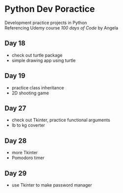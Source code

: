 # Python Dev Poractice
Development practice projects in Python\
Referencing Udemy course *100 days of Code* by Angela 

## Day 18
- check out turtle package
- simple drawing app using turtle

## Day 19
- practice class inheritance
- 2D shooting game

## Day 27
- check out Tkinter, practice functional arguments
- lb to kg coverter

## Day 28
- more Tkinter
- Pomodoro timer

## Day 29
- use Tkinter to make password manager